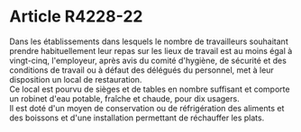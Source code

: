 # Article R4228-22

  
Dans les établissements dans lesquels le nombre de travailleurs souhaitant prendre habituellement leur repas sur les lieux de travail est au moins égal à vingt-cinq, l'employeur, après avis du comité d'hygiène, de sécurité et des conditions de travail ou à défaut des délégués du personnel, met à leur disposition un local de restauration.   
Ce local est pourvu de sièges et de tables en nombre suffisant et comporte un robinet d'eau potable, fraîche et chaude, pour dix usagers.   
Il est doté d'un moyen de conservation ou de réfrigération des aliments et des boissons et d'une installation permettant de réchauffer les plats.